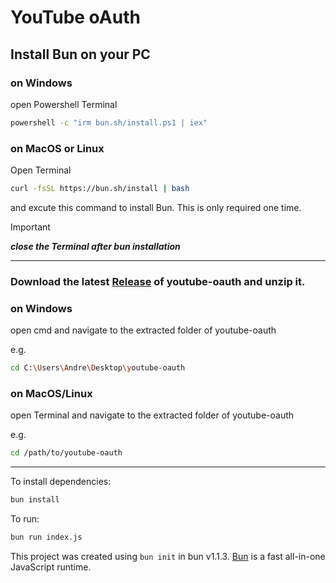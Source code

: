 # YouTube oAuth

## Install Bun on your PC

### on Windows
  
open Powershell Terminal

```bash
powershell -c "irm bun.sh/install.ps1 | iex"
```

### on MacOS or Linux

Open Terminal

```bash
curl -fsSL https://bun.sh/install | bash
```

and excute this command to install Bun. This is only required one time.

> [!IMPORTANT]  
> ***close the Terminal after bun installation***

---

### Download the latest [Release](https://github.com/PureDevLabs/youtube-oauth/releases) of youtube-oauth and unzip it.

### on Windows
  
open cmd and navigate to the extracted folder of youtube-oauth

e.g.
```bash
cd C:\Users\Andre\Desktop\youtube-oauth
```


### on MacOS/Linux

open Terminal and navigate to the extracted folder of youtube-oauth

e.g.
```bash
cd /path/to/youtube-oauth
```

--- 

To install dependencies:

```bash
bun install
```

To run:

```bash
bun run index.js
```


This project was created using `bun init` in bun v1.1.3. [Bun](https://bun.sh) is a fast all-in-one JavaScript runtime.
